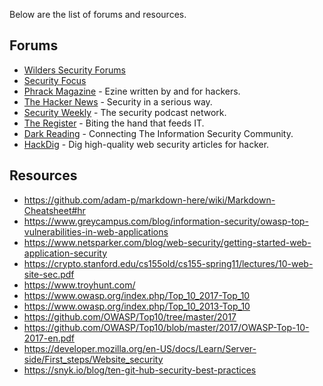 Below are the list of forums and resources.

## **Forums**

- [Wilders Security Forums](https://www.wilderssecurity.com/)
- [Security Focus](https://www.securityfocus.com)
- [Phrack Magazine](http://www.phrack.org/) - Ezine written by and for hackers.
- [The Hacker News](https://thehackernews.com/) - Security in a serious way.
- [Security Weekly](https://securityweekly.com/) - The security podcast network.
- [The Register](http://www.theregister.co.uk/) - Biting the hand that feeds IT.
- [Dark Reading](https://www.darkreading.com/Default.asp) - Connecting The Information Security Community.
- [HackDig](http://en.hackdig.com/) - Dig high-quality web security articles for hacker.



## **Resources**

* https://github.com/adam-p/markdown-here/wiki/Markdown-Cheatsheet#hr
* https://www.greycampus.com/blog/information-security/owasp-top-vulnerabilities-in-web-applications
* https://www.netsparker.com/blog/web-security/getting-started-web-application-security
* https://crypto.stanford.edu/cs155old/cs155-spring11/lectures/10-web-site-sec.pdf
* https://www.troyhunt.com/
* https://www.owasp.org/index.php/Top_10_2017-Top_10
* https://www.owasp.org/index.php/Top_10_2013-Top_10
* https://github.com/OWASP/Top10/tree/master/2017
* https://github.com/OWASP/Top10/blob/master/2017/OWASP-Top-10-2017-en.pdf
* https://developer.mozilla.org/en-US/docs/Learn/Server-side/First_steps/Website_security
* https://snyk.io/blog/ten-git-hub-security-best-practices